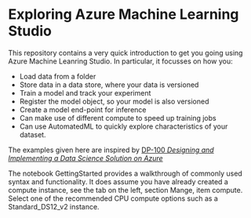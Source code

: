 # Exploring Azure Machine Learning Studio

This repository contains a very quick introduction to get you going using Azure Machine Leanring Studio. In particular, it focusses on how you:

- Load data from a folder
- Store data in a data store, where your data is versioned
- Train a model and track your experiment
- Register the model object, so your model is also versioned
- Create a model end-point for inference
- Can make use of different compute to speed up training jobs
- Can use AutomatedML to quickly explore characteristics of your dataset.

The examples given here are inspired by [DP-100 *Designing and Implementing a Data Science Solution on Azure*](https://docs.microsoft.com/learn/certifications/courses/dp-100t01)

The notebook GettingStarted provides a walkthrough of commonly used syntax and functionality. It does assume you have already created a compute instance, see the tab on the left, section Mange, item compute. Select one of the recommended CPU compute options such as a Standard_DS12_v2 instance.
